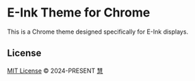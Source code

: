 # E-Ink Theme for Chrome

This is a Chrome theme designed specifically for E-Ink displays.

## License

[MIT License](https://github.com/hui890514/chrome-theme-e-ink/blob/main/LICENSE) © 2024-PRESENT [慧](https://github.com/hui890514)
